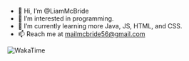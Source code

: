 - 👋 Hi, I’m @LiamMcBride
- 👀 I’m interested in programming.
- 🌱 I’m currently learning more Java, JS, HTML, and CSS.
- 📫 Reach me at mailmcbride56@gmail.com

![WakaTime](https://wakatime.com/share/@e19c0281-e465-4d77-a45e-028481c3b64a/f8e63bfb-36bd-4e7e-9ad4-0cfd6ecfbd7e.png)

<!--START_SECTION:waka-->
<!--END_SECTION:waka-->



<!---
LiamMcBride/LiamMcBride is a ✨ special ✨ repository because its `README.md` (this file) appears on your GitHub profile.
You can click the Preview link to take a look at your changes.
--->
